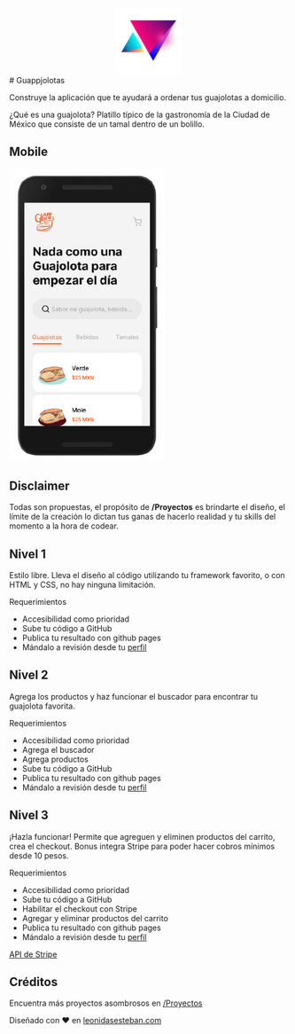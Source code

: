 <div align="center">
<a href="https://leonidasesteban.com/proyectos">
  <img width="120px"  src="https://raw.githubusercontent.com/no-te-rindas/logo/main/Logo/LeonidasEsteban-destello-envolvente-cuadrada.png" />
</a>
</div>
# Guappjolotas

Construye la aplicación que te ayudará a ordenar tus guajolotas a domicilio.

¿Qué es una guajolota?
Platillo típico de la gastronomía de la Ciudad de México que consiste de un tamal dentro de un bolillo.

## Mobile

<img width="280px"  src="https://github.com/no-te-rindas/imagenes/blob/main/Readmes/guappjolotas/guappjolotas.png?raw=true" />

## Disclaimer

Todas son propuestas, el propósito de **/Proyectos** es brindarte el diseño, el límite de la creación lo dictan tus ganas de hacerlo realidad y tu skills del momento a la hora de codear.

## Nivel 1

Estilo libre. Lleva el diseño al código utilizando tu framework favorito, o con HTML y CSS, no hay ninguna limitación.

Requerimientos

- Accesibilidad como prioridad
- Sube tu código a GitHub
- Publica tu resultado con github pages
- Mándalo a revisión desde tu [perfil](https://leonidasesteban.com/estudiante)

## Nivel 2

Agrega los productos y haz funcionar el buscador para encontrar tu guajolota favorita.

Requerimientos

- Accesibilidad como prioridad
- Agrega el buscador
- Agrega productos
- Sube tu código a GitHub
- Publica tu resultado con github pages
- Mándalo a revisión desde tu [perfil](https://leonidasesteban.com/estudiante)

## Nivel 3

¡Hazla funcionar! Permite que agreguen y eliminen productos del carrito, crea el checkout. Bonus integra Stripe para poder hacer cobros mínimos desde 10 pesos.

Requerimientos

- Accesibilidad como prioridad
- Sube tu código a GitHub
- Habilitar el checkout con Stripe
- Agregar y eliminar productos del carrito
- Publica tu resultado con github pages
- Mándalo a revisión desde tu [perfil](https://leonidasesteban.com/estudiante)

[API de Stripe](https://stripe.com/docs/api)

## Créditos

Encuentra más proyectos asombrosos en [/Proyectos](https://leonidasesteban.com/proyectos)

Diseñado con ♥️ en [leonidasesteban.com](https://leonidasesteban.com)
